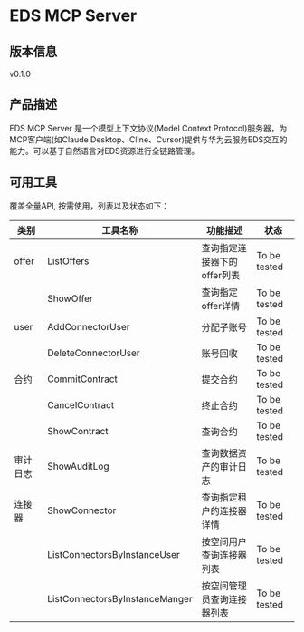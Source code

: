 # EDS MCP Server 

## 版本信息
v0.1.0

## 产品描述

EDS MCP Server 是一个模型上下文协议(Model Context Protocol)服务器，为MCP客户端(如Claude Desktop、Cline、Cursor)提供与华为云服务EDS交互的能力。可以基于自然语言对EDS资源进行全链路管理。

## 可用工具
覆盖全量API, 按需使用，列表以及状态如下：

| 类别 | 工具名称 | 功能描述 | 状态 |
| --- | --- | --- | --- |
| offer | ListOffers | 查询指定连接器下的offer列表 | To be tested |
|  | ShowOffer | 查询指定offer详情 | To be tested |
| user | AddConnectorUser | 分配子账号 | To be tested |
|  | DeleteConnectorUser | 账号回收 | To be tested |
| 合约 | CommitContract | 提交合约 | To be tested |
|  | CancelContract | 终止合约 | To be tested |
|  | ShowContract | 查询合约 | To be tested |
| 审计日志 | ShowAuditLog | 查询数据资产的审计日志 | To be tested |
| 连接器 | ShowConnector | 查询指定租户的连接器详情 | To be tested |
|  | ListConnectorsByInstanceUser | 按空间用户查询连接器列表 | To be tested |
|  | ListConnectorsByInstanceManger | 按空间管理员查询连接器列表 | To be tested |
